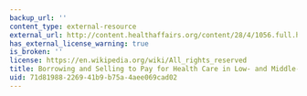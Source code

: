 ```yaml
---
backup_url: ''
content_type: external-resource
external_url: http://content.healthaffairs.org/content/28/4/1056.full.html
has_external_license_warning: true
is_broken: ''
license: https://en.wikipedia.org/wiki/All_rights_reserved
title: Borrowing and Selling to Pay for Health Care in Low- and Middle-income Countries.
uid: 71d81988-2269-41b9-b75a-4aee069cad02
---
```

